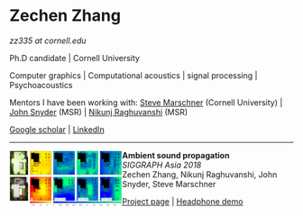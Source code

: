 # Zechen Zhang

*zz335 at cornell.edu*

Ph.D candidate | Cornell University

Computer graphics | Computational acoustics | signal processing | Psychoacoustics

Mentors I have been working with: 
 [Steve Marschner](https://www.cs.cornell.edu/~srm/) (Cornell University)
 | 
 [John Snyder](https://www.microsoft.com/en-us/research/people/johnsny/) (MSR) 
 | 
 [Nikunj Raghuvanshi](http://www.nikunjr.com/) (MSR)

[Google scholar](https://scholar.google.com/citations?hl=en&user=RBDHu9UAAAAJ&view_op=list_works&authuser=1&gmla=AJsN-F7-xJ-lFabohOk8iR_vInc7314F38GcgjprXTWMlz5Qu0eqU3JYjJY22_f0SQln2eVbm7cqvWmnW6qqBqyoQLDnvhKmTA)
| [LinkedIn](https://www.linkedin.com/in/zechen-zhang-836a6b58/)

------

<img align="left" width="200" height="100" src="./figure/SASIA2018.png">

**Ambient sound propagation**\
 *SIGGRAPH Asia 2018*\
Zechen Zhang, Nikunj Raghuvanshi, John Snyder, Steve Marschner

[Project page](https://zechenz.github.io) | [Headphone demo](https://zechenz.github.io)
